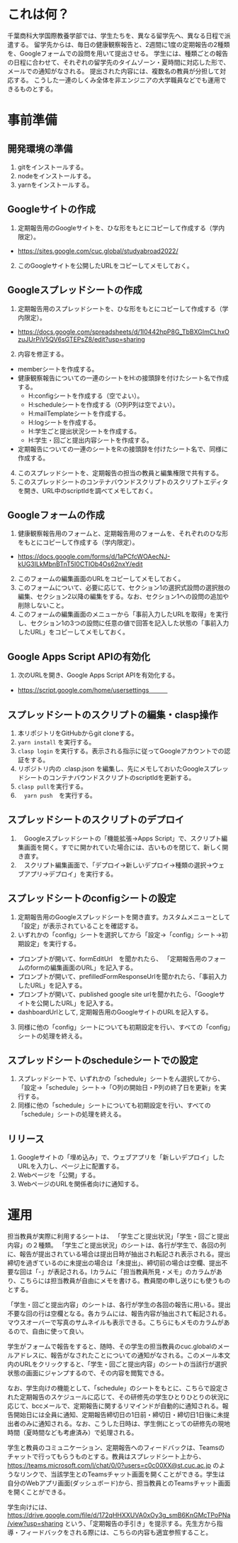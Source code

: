 # これは何？

千葉商科大学国際教養学部では、学生たちを、異なる留学先へ、異なる日程で派遣する。 
留学先からは、毎日の健康観察報告と、2週間に1度の定期報告の2種類を、Googleフォームでの設問を用いて提出させる。
学生には、種類ごとの報告の日程に合わせて、それぞれの留学先のタイムゾーン・夏時間に対応した形で、メールでの通知がなされる。
提出された内容には、複数名の教員が分担して対応する。
こうした一連のしくみ全体を非エンジニアの大学職員などでも運用できるものとする。

# 事前準備

## 開発環境の準備

1. gitをインストールする。
2. nodeをインストールする。
3. yarnをインストールする。

## Googleサイトの作成

1. 定期報告用のGoogleサイトを、ひな形をもとにコピーして作成する（学内限定）。
  * https://sites.google.com/cuc.global/studyabroad2022/
2. このGoogleサイトを公開したURLをコピーしてメモしておく。

## Googleスプレッドシートの作成

1. 定期報告用のスプレッドシートを、ひな形をもとにコピーして作成する（学内限定）。
  * https://docs.google.com/spreadsheets/d/1l0442hpP8G_TbBXGImCLhxOzuJUrPiV5QV6sGTEPsZ8/edit?usp=sharing
2. 内容を修正する。
  * memberシートを作成する。
  * 健康観察報告についての一連のシートをH:の接頭辞を付けたシート名で作成する。
    * H:configシートを作成する（空でよい）。
    * H:scheduleシートを作成する（O列P列は空でよい）。
    * H:mailTemplateシートを作成する。
    * H:logシートを作成する。
    * H:学生ごと提出状況シートを作成する。
    * H:学生・回ごと提出内容シートを作成する。
  * 定期報告についての一連のシートをR:の接頭辞を付けたシート名で、同様に作成する。
4. このスプレッドシートを、定期報告の担当の教員と編集権限で共有する。
5. このスプレッドシートのコンテナバウンドスクリプトのスクリプトエディタを開き、URL中のscriptIdを調べてメモしておく。

## Googleフォームの作成

1. 健康観察報告用のフォームと、定期報告用のフォームを、それぞれのひな形をもとにコピーして作成する（学内限定）。
  * https://docs.google.com/forms/d/1aPCfcWOAecNJ-kUG3ILkMbnBTnT5I0CTIOb4Os62nxY/edit
2. このフォームの編集画面のURLをコピーしてメモしておく。
3. このフォームについて、必要に応じて、セクション1の選択式設問の選択肢の編集、セクション2以降の編集をする。なお、セクション1への設問の追加や削除しないこと。
4. このフォームの編集画面のメニューから「事前入力したURLを取得」を実行し、セクション1の3つの設問に任意の値で回答を記入した状態の「事前入力したURL」をコピーしてメモしておく。

## Google Apps Script APIの有効化

1. 次のURLを開き、Google Apps Script APIを有効化する。 
  * https://script.google.com/home/usersettings　　　

## スプレッドシートのスクリプトの編集・clasp操作

1. 本リポジトリをGitHubからgit cloneする。
2. `yarn install` を実行する。
3. `clasp login` を実行する。表示される指示に従ってGoogleアカウントでの認証をする。
4. リポジトリ内の .clasp.json を編集し、先にメモしておいたGoogleスプレッドシートのコンテナバウンドスクリプトのscriptIdを更新する。
5. `clasp pull`を実行する。
6. 　`yarn push`　を実行する。

## スプレッドシートのスクリプトのデプロイ

1. 　Googleスプレッドシートの「機能拡張->Apps Script」で、スクリプト編集画面を開く。すでに開かれていた場合には、古いものを閉じて、新しく開き直す。
2. 　スクリプト編集画面で、「デプロイ->新しいデプロイ->種類の選択->ウェブアプリ->デプロイ」を実行する。

## スプレッドシートのconfigシートの設定

1. 定期報告用のGoogleスプレッドシートを開き直す。カスタムメニューとして「設定」が表示されていることを確認する。
2. いずれかの「config」シートを選択してから「設定->「config」シート->初期設定」を実行する。
  * プロンプトが開いて、formEditUrl　を聞かれたら、 「定期報告用のフォームのformの編集画面のURL」を記入する。
  * プロンプトが開いて、prefilledFormResponseUrlを聞かれたら、「事前入力したURL」を記入する。
  * プロンプトが開いて、published google site urlを聞かれたら、「Googleサイトを公開したURL」を記入する。
  * dashboardUrlとして,  定期報告用のGoogleサイトのURLを記入する。
3. 同様に他の「config」シートについても初期設定を行い、すべての「config」シートの処理を終える。

## スプレッドシートのscheduleシートでの設定

1. スプレッドシートで、いずれかの「schedule」シートをん選択してから、「設定->「schedule」シート->「O列の開始日・P列の終了日を更新」を実行する。
2. 同様に他の「schedule」シートについても初期設定を行い、すべての「schedule」シートの処理を終える。

## リリース

1. Googleサイトの「埋め込み」で、ウェブアプリを「新しいデプロイ」したURLを入力し、ページ上に配置する。
2. Webページを「公開」する。
3. WebページのURLを関係者向けに通知する。

# 運用

担当教員が実際に利用するシートは、 「学生ごと提出状況」「学生・回ごと提出内容」の２種類。
「学生ごと提出状況」のシートは、各行が学生で、各回の列に、報告が提出されている場合は提出日時が抽出され転記され表示される。提出締切を過ぎているのに未提出の場合は「未提出」、締切前の場合は空欄、提出不要な回は「-」が表記される。Iカラムに「担当教員所見・メモ」のカラムがあり、こちらには担当教員が自由にメモを書ける。教員間の申し送りにも使うものとする。

「学生・回ごと提出内容」のシートは、各行が学生の各回の報告に用いる。提出不要な回の行は空欄となる。各カラムには、報告内容が抽出されて転記される。マウスオーバーで写真のサムネイルも表示できる。こちらにもメモのカラムがあるので、自由に使って良い。

学生がフォームで報告をすると、随時、その学生の担当教員のcuc.globalのメールアドレスに、報告がなされたことについての通知がなされる。このメール本文内のURLをクリックすると、「学生・回ごと提出内容」のシートの当該行が選択状態の画面にジャンプするので、その内容を閲覧できる。

なお、学生向けの機能として、「schedule」のシートをもとに、こちらで設定された定期報告のスケジュールに応じて、その研修先の学生ひとりひとりの状況に応じて、bccメールで、定期報告に関するリマインドが自動的に通知される。報告開始日には全員に通知、定期報告締切日の1日前・締切日・締切日1日後に未提出者のみに通知される。なお、こうした日時は、学生側にとっての研修先の現地時間（夏時間なども考慮済み）で処理される。

学生と教員のコミュニケーション、定期報告へのフィードバックは、Teamsのチャットで行ってもらうものとする。教員はスプレッドシート上から、https://teams.microsoft.com/l/chat/0/0?users=c0c00XX@st.cuc.ac.jp
のようなリンクで、当該学生とのTeamsチャット画面を開くことができる。学生は自分のWebアプリ画面(ダッシュボード)から、担当教員とのTeamsチャット画面を開くことができる。

学生向けには、https://drive.google.com/file/d/172qHHXXUVA0xOy3g_smB6KnGMcTPoPNa/view?usp=sharing
という、「定期報告の手引き」を提示する。先生方から指導・フィードバックをされる際には、こちらの内容も適宜参照すること。
